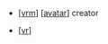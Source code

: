 - [[vrm]] [[avatar]] creator
- [[vr]]
  
  [//begin]: # "Autogenerated link references for markdown compatibility"
  [vrm]: vrm.md "vrm"
  [avatar]: avatar.md "avatar"
  [vr]: vr.md "vr"
  [//end]: # "Autogenerated link references"
